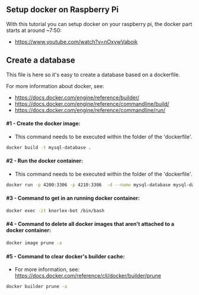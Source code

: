 ## Setup docker on Raspberry Pi

With this tutorial you can setup docker on your raspberry pi, the docker part starts at around ~7:50:
- https://www.youtube.com/watch?v=nOxywVabojk

## Create a database
This file is here so it's easy to create a database based on a dockerfile.

For more information about docker, see:
- https://docs.docker.com/engine/reference/builder/
- https://docs.docker.com/engine/reference/commandline/build/
- https://docs.docker.com/engine/reference/commandline/run/

#### #1 - Create the docker image:
- This command needs to be executed within the folder of the 'dockerfile'.
```bash
docker build -t mysql-database .
```
#### #2 - Run the docker container:
- This command needs to be executed within the folder of the 'dockerfile'.
```bash
docker run -p 4200:3306 -p 4210:3306  -d --name mysql-database mysql-database
```
#### #3 - Command to get in an running docker container:
```bash
docker exec -it knorlex-bot /bin/bash
```
#### #4 - Command to delete all docker images that aren't attached to a docker container:
```bash
docker image prune -a
```
#### #5 - Command to clear docker's builder cache:
- For more information, see: https://docs.docker.com/reference/cli/docker/builder/prune
```bash
docker builder prune -a
```


